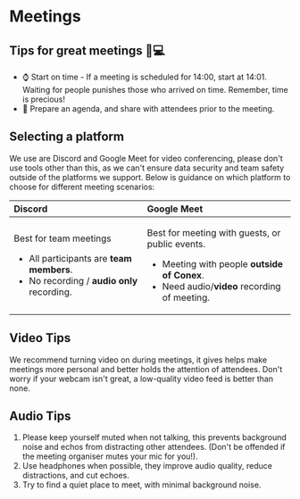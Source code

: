 # Meetings

## Tips for great meetings 👨💻 

* ⌚ Start on time - If a meeting is scheduled for 14:00, start at 14:01. Waiting for people punishes those who arrived on time. Remember, time is precious!
* 📄 Prepare an agenda, and share with attendees prior to the meeting.

## Selecting a platform

We use are Discord and Google Meet for video conferencing, please don't use tools other than this, as we can't ensure data security and team safety outside of the platforms we support. Below is guidance on which platform to choose for different meeting scenarios:

<table>
  <thead>
    <tr>
      <th style="text-align:left">Discord</th>
      <th style="text-align:left">Google Meet</th>
    </tr>
  </thead>
  <tbody>
    <tr>
      <td style="text-align:left">
        <p>Best for team meetings</p>
        <ul>
          <li>All participants are <b>team members</b>.</li>
          <li>No recording / <b>audio only</b> recording.</li>
        </ul>
      </td>
      <td style="text-align:left">
        <p>Best for meeting with guests, or public events.</p>
        <ul>
          <li>Meeting with people <b>outside of Conex</b>.</li>
          <li>Need audio/<b>video </b>recording of meeting.</li>
        </ul>
      </td>
    </tr>
  </tbody>
</table>

## Video Tips

We recommend turning video on during meetings, it gives helps make meetings more personal and better holds the attention of attendees. Don't worry if your webcam isn't great, a low-quality video feed is better than none.

## Audio Tips

1. Please keep yourself muted when not talking, this prevents background noise and echos from distracting other attendees. \(Don't be offended if the meeting organiser mutes your mic for you!\).
2. Use headphones when possible, they improve audio quality, reduce distractions, and cut echoes.
3. Try to find a quiet place to meet, with minimal background noise.



